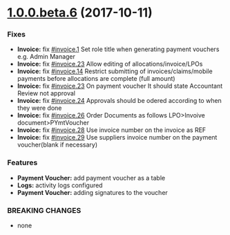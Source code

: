 <a name="1.0.0.beta.6"></a>
# [1.0.0.beta.6](https://bitbucket.org/kevin_mwangi/gifms-core/commits/fbc84376c8aeca4c19f1ef29593c90f6e746cc09) (2017-10-11)


### Fixes

* **Invoice:** fix [#invoice.1](https://bitbucket.org/kevin_mwangi/gifms-core/todo) Set role title when generating payment vouchers e.g. Admin Manager
* **Invoice:** fix [#invoice.23](https://bitbucket.org/kevin_mwangi/gifms-core/todo) Allow editing of allocations/invoice/LPOs
* **Invoice:** fix [#invoice.14](https://bitbucket.org/kevin_mwangi/gifms-core/todo) Restrict submitting of invoices/claims/mobile payments before allocations are complete (full amount)
* **Invoice:** fix [#invoice.23](https://bitbucket.org/kevin_mwangi/gifms-core/todo) On payment voucher It should state Accountant Review  not approval
* **Invoice:** fix [#invoice.24](https://bitbucket.org/kevin_mwangi/gifms-core/todo) Approvals should be odered according to when they were done
* **Invoice:** fix [#invoice.26](https://bitbucket.org/kevin_mwangi/gifms-core/todo) Order Documents as follows LPO>Invoive document>PYmtVoucher
* **Invoice:** fix [#invoice.28](https://bitbucket.org/kevin_mwangi/gifms-core/todo) Use invoice number on the invoice as REF
* **Invoice:** fix [#invoice.29](https://bitbucket.org/kevin_mwangi/gifms-core/todo) Use suppliers invoice number on the payment voucher(blank if necessary)




### Features

* **Payment Voucher:** add payment voucher as a table
* **Logs:** activity logs configured
* **Payment Voucher:** adding signatures to the voucher


### BREAKING CHANGES

* none